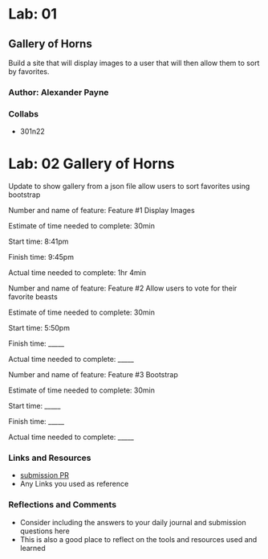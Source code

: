 # Lab: 01 

## Gallery of Horns
Build a site that will display images to a user that will then allow them to sort by favorites.

### Author: Alexander Payne

### Collabs
- 301n22

# Lab: 02 Gallery of Horns
Update to show gallery from a json file allow users to sort favorites using bootstrap

Number and name of feature: Feature #1 Display Images

Estimate of time needed to complete: 30min

Start time: 8:41pm

Finish time: 9:45pm

Actual time needed to complete: 1hr 4min

Number and name of feature: Feature #2 Allow users to vote for their favorite beasts

Estimate of time needed to complete: 30min

Start time: 5:50pm

Finish time: _____

Actual time needed to complete: _____

Number and name of feature: Feature #3 Bootstrap

Estimate of time needed to complete: 30min

Start time: _____

Finish time: _____

Actual time needed to complete: _____

### Links and Resources
* [submission PR](http://xyz.com)
* Any Links you used as reference

### Reflections and Comments
* Consider including the answers to your daily journal and submission questions here
* This is also a good place to reflect on the tools and resources used and learned
